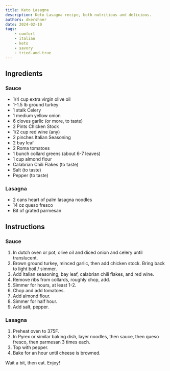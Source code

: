 ```yaml
---
title: Keto Lasagna
description: Keto Lasagna recipe, both nutritious and delicious.
authors: dkershner
date: 2024-02-10
tags:
    - comfort
    - italian
    - keto
    - savory
    - tried-and-true
---
```


## Ingredients

### Sauce

-   1/4 cup extra virgin olive oil
-   1-1.5 lb ground turkey
-   1 stalk Celery
-   1 medium yellow onion
-   6 cloves garlic (or more, to taste)
-   2 Pints Chicken Stock
-   1/2 cup red wine (any)
-   2 pinches Italian Seasoning
-   2 bay leaf
-   2 Roma tomatoes
-   1 bunch collard greens (about 6-7 leaves)
-   1 cup almond flour
-   Calabrian Chili Flakes (to taste)
-   Salt (to taste)
-   Pepper (to taste)

### Lasagna

-   2 cans heart of palm lasagna noodles
-   14 oz queso fresco
-   Bit of grated parmesan

## Instructions

### Sauce

1. In dutch oven or pot, olive oil and diced onion and celery until translucent.
2. Brown ground turkey, minced garlic, then add chicken stock. Bring back to light boil / simmer.
3. Add Italian seasoning, bay leaf, calabrian chili flakes, and red wine.
4. Remove ribs from collards, roughly chop, add.
5. Simmer for hours, at least 1-2.
6. Chop and add tomatoes.
7. Add almond flour.
8. Simmer for half hour.
9. Add salt, pepper.

### Lasagna

1. Preheat oven to 375F.
2. In Pyrex or similar baking dish, layer noodles, then sauce, then queso fresco, then parmesan 3 times each.
3. Top with pepper.
4. Bake for an hour until cheese is browned.

Wait a bit, then eat. Enjoy!
